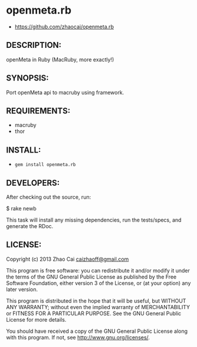 # openmeta.rb

* https://github.com/zhaocai/openmeta.rb


## DESCRIPTION:

openMeta in Ruby (MacRuby, more exactly!)


## SYNOPSIS:

  Port openMeta api to macruby using framework.

## REQUIREMENTS:

* macruby
* thor

## INSTALL:

* `gem install openmeta.rb`




## DEVELOPERS:

After checking out the source, run:

  $ rake newb

This task will install any missing dependencies, run the tests/specs,
and generate the RDoc.

## LICENSE:

Copyright (c) 2013 Zhao Cai <caizhaoff@gmail.com>

This program is free software: you can redistribute it and/or modify it under
the terms of the GNU General Public License as published by the Free Software
Foundation, either version 3 of the License, or (at your option)
any later version.

This program is distributed in the hope that it will be useful, but WITHOUT
ANY WARRANTY; without even the implied warranty of MERCHANTABILITY or FITNESS
FOR A PARTICULAR PURPOSE. See the GNU General Public License for more details.

You should have received a copy of the GNU General Public License along with
this program. If not, see <http://www.gnu.org/licenses/>.
